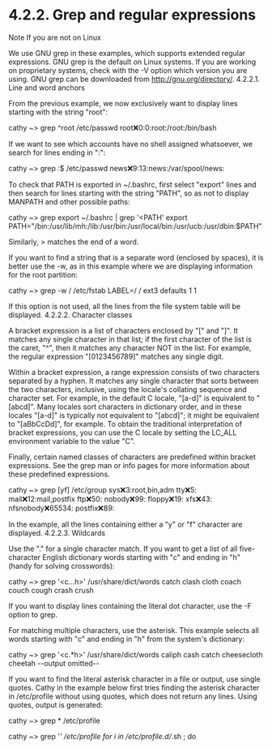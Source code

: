 # 4.2.2. Grep and regular expressions

Note	If you are not on Linux
 	

We use GNU grep in these examples, which supports extended regular expressions. GNU grep is the default on Linux systems. If you are working on proprietary systems, check with the -V option which version you are using. GNU grep can be downloaded from http://gnu.org/directory/.
4.2.2.1. Line and word anchors

From the previous example, we now exclusively want to display lines starting with the string "root":


cathy ~> grep ^root /etc/passwd
root:x:0:0:root:/root:/bin/bash

If we want to see which accounts have no shell assigned whatsoever, we search for lines ending in ":":


cathy ~> grep :$ /etc/passwd
news:x:9:13:news:/var/spool/news:

To check that PATH is exported in ~/.bashrc, first select "export" lines and then search for lines starting with the string "PATH", so as not to display MANPATH and other possible paths:


cathy ~> grep export ~/.bashrc | grep '\<PATH'
  export PATH="/bin:/usr/lib/mh:/lib:/usr/bin:/usr/local/bin:/usr/ucb:/usr/dbin:$PATH"

Similarly, \> matches the end of a word.

If you want to find a string that is a separate word (enclosed by spaces), it is better use the -w, as in this example where we are displaying information for the root partition:


cathy ~> grep -w / /etc/fstab
LABEL=/                 /                       ext3    defaults        1 1

If this option is not used, all the lines from the file system table will be displayed.
4.2.2.2. Character classes

A bracket expression is a list of characters enclosed by "[" and "]". It matches any single character in that list; if the first character of the list is the caret, "^", then it matches any character NOT in the list. For example, the regular expression "[0123456789]" matches any single digit.

Within a bracket expression, a range expression consists of two characters separated by a hyphen. It matches any single character that sorts between the two characters, inclusive, using the locale's collating sequence and character set. For example, in the default C locale, "[a-d]" is equivalent to "[abcd]". Many locales sort characters in dictionary order, and in these locales "[a-d]" is typically not equivalent to "[abcd]"; it might be equivalent to "[aBbCcDd]", for example. To obtain the traditional interpretation of bracket expressions, you can use the C locale by setting the LC_ALL environment variable to the value "C".

Finally, certain named classes of characters are predefined within bracket expressions. See the grep man or info pages for more information about these predefined expressions.


cathy ~> grep [yf] /etc/group
sys:x:3:root,bin,adm
tty:x:5:
mail:x:12:mail,postfix
ftp:x:50:
nobody:x:99:
floppy:x:19:
xfs:x:43:
nfsnobody:x:65534:
postfix:x:89:

In the example, all the lines containing either a "y" or "f" character are displayed.
4.2.2.3. Wildcards

Use the "." for a single character match. If you want to get a list of all five-character English dictionary words starting with "c" and ending in "h" (handy for solving crosswords):


cathy ~> grep '\<c...h\>' /usr/share/dict/words
catch
clash
cloth
coach
couch
cough
crash
crush

If you want to display lines containing the literal dot character, use the -F option to grep.

For matching multiple characters, use the asterisk. This example selects all words starting with "c" and ending in "h" from the system's dictionary:


cathy ~> grep '\<c.*h\>' /usr/share/dict/words
caliph
cash
catch
cheesecloth
cheetah
--output omitted--

If you want to find the literal asterisk character in a file or output, use single quotes. Cathy in the example below first tries finding the asterisk character in /etc/profile without using quotes, which does not return any lines. Using quotes, output is generated:


cathy ~> grep * /etc/profile

cathy ~> grep '*' /etc/profile
for i in /etc/profile.d/*.sh ; do

